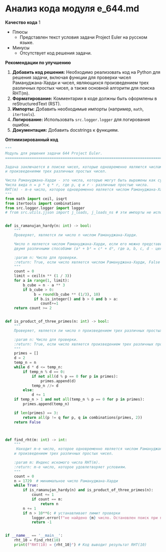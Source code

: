 # Анализ кода модуля e_644.md

**Качество кода**
1

- Плюсы
    -  Представлен текст условия задачи Project Euler на русском языке.
- Минусы
    -  Отсутствует код решения задачи.

**Рекомендации по улучшению**

1.  **Добавить код решения:** Необходимо реализовать код на Python для решения задачи, включая функции для проверки чисел Рамануджана-Харди и чисел, являющихся произведением трех различных простых чисел, а также основной алгоритм для поиска RHT(m).
2.  **Форматирование:** Комментарии в коде должны быть оформлены в reStructuredText (RST).
3.  **Импорты:** Добавить необходимые импорты (например, `math`, `itertools`).
4.  **Логирование:** Использовать `src.logger.logger` для логирования ошибок.
5.  **Документация:** Добавить docstrings к функциям.

**Оптимизированный код**

```python
"""
Модуль для решения задачи 644 Project Euler.
=========================================================================================

Задача заключается в поиске чисел, которые одновременно являются числами Рамануджана-Харди
и произведениями трех различных простых чисел.

Числа Рамануджана-Харди - это числа, которые могут быть выражены как сумма двух кубов двумя различными способами.
Числа вида n = p * q * r, где p, q и r - различные простые числа.
RHT(m) - m-е число, которое одновременно является числом Рамануджана-Харди и произведением трех различных простых чисел.
"""
from math import ceil, isqrt
from itertools import combinations
from src.logger.logger import logger
# from src.utils.jjson import j_loads, j_loads_ns # эти импорты не используются


def is_ramanujan_hardy(n: int) -> bool:
    """
    Проверяет, является ли число n числом Рамануджана-Харди.

    Число n является числом Рамануджана-Харди, если его можно представить как сумму двух кубов
    двумя различными способами (a³ + b³ = c³ + d³, где a, b, c, d - целые положительные числа).

    :param n: Число для проверки.
    :return: True, если число является числом Рамануджана-Харди, False в противном случае.
    """
    count = 0
    limit = ceil(n ** (1 / 3))
    for a in range(1, limit):
        b_cube = n - a ** 3
        if b_cube > 0:
             b = round(b_cube ** (1/3), 10)
             if b.is_integer() and b > 0 and b > a:
                count+=1
    return count >= 2


def is_product_of_three_primes(n: int) -> bool:
    """
    Проверяет, является ли число n произведением трех различных простых чисел.

    :param n: Число для проверки.
    :return: True, если число является произведением трех различных простых чисел, False в противном случае.
    """
    primes = []
    d = 2
    temp_n = n
    while d * d <= temp_n:
        if temp_n % d == 0:
            if not all(d % p == 0 for p in primes):
                primes.append(d)
            temp_n //= d
        else:
            d += 1
    if temp_n > 1 and not all(temp_n % p == 0 for p in primes):
        primes.append(temp_n)

    if len(primes) == 3:
        return all(p != q for p, q in combinations(primes, 2))
    return False



def find_rht(m: int) -> int:
    """
     Находит m-е число, которое одновременно является числом Рамануджана-Харди
    и произведением трех различных простых чисел.

    :param m: Индекс искомого числа RHT(m).
    :return: m-е число, которое удовлетворяет условиям.
    """
    count = 0
    n = 1729  # минимальное число Рамануджана-Харди
    while True:
        if is_ramanujan_hardy(n) and is_product_of_three_primes(n):
            count += 1
            if count == m:
                return n
        n += 1
        if n > 10**6: # устанавливает лимит проверки
            logger.error(f"не найдено {m} число. Остановлен поиск при n > 10**6")
            return -1


if __name__ == '__main__':
    rht_10 = find_rht(10)
    print(f"RHT(10) = {rht_10}") # Код выводит результат RHT(10)
```